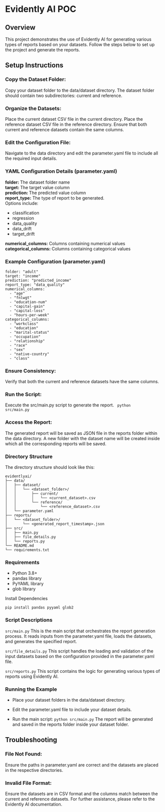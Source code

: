 # Evidently AI POC
## Overview
This project demonstrates the use of Evidently AI for generating various types of reports based on your datasets. Follow the steps below to set up the project and generate the reports.

## Setup Instructions

### Copy the Dataset Folder:
Copy your dataset folder to the data/dataset directory.
The dataset folder should contain two subdirectories: current and reference.

### Organize the Datasets:
Place the current dataset CSV file in the current directory.
Place the reference dataset CSV file in the reference directory.
Ensure that both current and reference datasets contain the same columns.

### Edit the Configuration File:
Navigate to the data directory and edit the parameter.yaml file to include all the required input details.

### YAML Configuration Details (parameter.yaml)
<b> folder: </b> The dataset folder name<br>
<b> target: </b>The target value column<br>
<b>prediction: </b> The predicted value column<br>
<b>report_type:</b> The type of report to be generated.<br>Options include:
  - classification<br>
  - regression<br>
  - data_quality<br>
  - data_drift<br>
  - target_drift<br>

<b>numerical_columns:</b> Columns containing numerical values<br>
<b>categorical_columns:</b> Columns containing categorical values<br>

### Example Configuration (parameter.yaml)
```
folder: "adult"
target: "income"
prediction: "predicted_income"
report_type: "data_quality"
numerical_columns:
  - "age"
  - "fnlwgt"
  - "education-num"
  - "capital-gain"
  - "capital-loss"
  - "hours-per-week"
categorical_columns:
  - "workclass"
  - "education"
  - "marital-status"
  - "occupation"
  - "relationship"
  - "race"
  - "sex"
  - "native-country"
  - "class"
```
### Ensure Consistency:
Verify that both the current and reference datasets have the same columns.

### Run the Script:
Execute the src/main.py script to generate the report.
<code>
python src/main.py
</code>

### Access the Report:
The generated report will be saved as JSON file in the reports folder within the data directory. A new folder with the dataset name will be created inside which all the corresponding reports will be saved.

### Directory Structure
The directory structure should look like this:

```
evidentlyai/
├── data/
│   ├── dataset/
│   │   └── <dataset_folder>/
│   │       ├── current/
│   │       │   └── <current_dataset>.csv
│   │       └── reference/
│   │           └── <reference_dataset>.csv
│   └── parameter.yaml
├── reports/
│   └── <dataset_folder>/
│       └── <generated_report_timestamp>.json
├── src/
│   ├── main.py
│   ├── file_details.py
│   └── reports.py
└── README.md
└── requirements.txt
```

### Requirements
- Python 3.8+<br>
- pandas library<br>
- PyYAML library<br>
- glob library<br>

Install Dependencies

<code>pip install pandas pyyaml glob2</code>

### Script Descriptions
<code>src/main.py</code>
This is the main script that orchestrates the report generation process. It reads inputs from the parameter.yaml file, loads the datasets, and generates the specified report.

<code>src/file_details.py</code>
This script handles the loading and validation of the input datasets based on the configuration provided in the parameter.yaml file.

<code>src/reports.py</code>
This script contains the logic for generating various types of reports using Evidently AI.

### Running the Example
- Place your dataset folders in the data/dataset directory.

- Edit the parameter.yaml file to include your dataset details.

- Run the main script: <code>python src/main.py</code>
The report will be generated and saved in the reports folder inside your dataset folder.

## Troubleshooting
### File Not Found: 
Ensure the paths in parameter.yaml are correct and the datasets are placed in the respective directories.
### Invalid File Format:
Ensure the datasets are in CSV format and the columns match between the current and reference datasets.
For further assistance, please refer to the Evidently AI documentation.